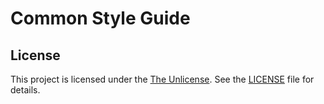 # Common Style Guide

## License

This project is licensed under the [The Unlicense](https://unlicense.org/). See the [LICENSE](LICENSE) file for details.

